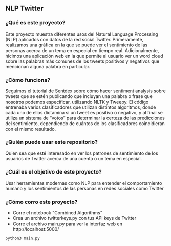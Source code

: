 ## NLP Twitter

### ¿Qué es este proyecto?

Este proyecto muestra diferentes usos del Natural Language Processing (NLP) aplicados con datos de la red social Twitter. Primeramente, realizamos una gráfica en la que se puede ver el sentimiento de las personas acerca de un tema en especial en tiempo real. Adicionalmente, hicimos una aplicación web en la que permite al usuario ver un word cloud sobre las palabras más comunes de los tweets positivos y negativos que mencionan alguna palabra en particular.

### ¿Cómo funciona?

Seguimos el tutorial de Sentdex sobre cómo hacer sentiment analysis sobre tweets que se estén publicando que incluyan una palabra o frase que nosotros podemos especificar, utilizando NLTK y Tweepy.
El código entrenaba varios clasificadores que utilizan distintos algoritmos, donde cada uno de ellos dictamina si un tweet es positivo o negativo, y al final se utiliza un sistema de “votos” para determinar la certeza de las predicciones del sentimiento, dependiendo de cuántos de los clasificadores coincidieran con el mismo resultado.

### ¿Quién puede usar este repositorio?

Quien sea que esté interesado en ver los patrones de sentimiento de los usuarios de Twitter acerca de una cuenta o un tema en especial.

### ¿Cuál es el objetivo de este proyecto?

Usar herramientas modernas como NLP para entender el comportamiento humano y los sentimientos de las personas en redes sociales como Twitter

### ¿Cómo corro este proyecto?

- Corre el notebook "Combined Algorithms"
- Crea un archivo twitterkeys.py con tus API keys de Twitter
- Corre el archivo main.py para ver la interfaz web en http://localhost:5000/

```bash
python3 main.py
```